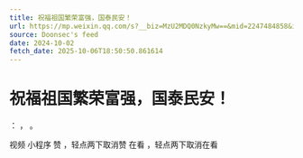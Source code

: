 ```yaml
---
title: 祝福祖国繁荣富强，国泰民安！
url: https://mp.weixin.qq.com/s?__biz=MzU2MDQ0NzkyMw==&mid=2247484858&idx=1&sn=6dfcfe003602f14f0fb252e4dc4e504d
source: Doonsec's feed
date: 2024-10-02
fetch_date: 2025-10-06T18:50:50.861614
---
```


# 祝福祖国繁荣富强，国泰民安！

：
，
。

视频
小程序
赞
，轻点两下取消赞
在看
，轻点两下取消在看